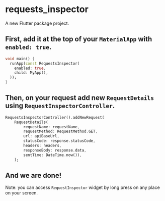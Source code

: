 # requests_inspector

A new Flutter package project.

## First, add it at the top of your `MaterialApp` with `enabled: true`.

```dart
void main() {
  runApp(const RequestsInspector(
    enabled: true,
    child: MyApp(),
  ));
}

```

## Then, on your request add new `RequestDetails` using `RequestInspectorController`.

```dart
RequestsInspectorController().addNewRequest(
    RequestDetails(
        requestName: requestName,
        requestMethod: RequestMethod.GET,
        url: apiBaseUrl,
        statusCode: response.statusCode,
        headers: headers,
        responseBody: response.data,
        sentTime: DateTime.now()),
    );
```

## And we are done!

Note:
you can access `RequestInspector` widget by long press on any place on your screen.

